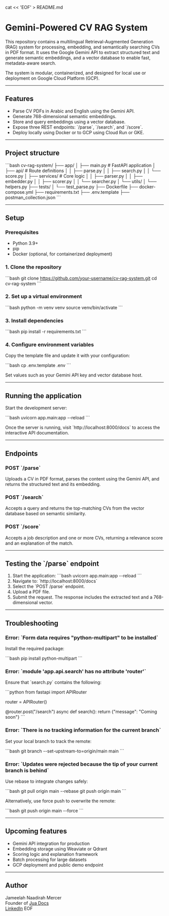 cat << 'EOF' > README.md
# Gemini-Powered CV RAG System

This repository contains a multilingual Retrieval-Augmented Generation (RAG) system for processing, embedding, and semantically searching CVs in PDF format. It uses the Google Gemini API to extract structured text and generate semantic embeddings, and a vector database to enable fast, metadata-aware search.

The system is modular, containerized, and designed for local use or deployment on Google Cloud Platform (GCP).

---

## Features

- Parse CV PDFs in Arabic and English using the Gemini API.
- Generate 768-dimensional semantic embeddings.
- Store and query embeddings using a vector database.
- Expose three REST endpoints: \`/parse\`, \`/search\`, and \`/score\`.
- Deploy locally using Docker or to GCP using Cloud Run or GKE.

---

## Project structure

\`\`\`bash
cv-rag-system/
├── app/
│   ├── main.py                # FastAPI application
│   ├── api/                   # Route definitions
│   │   ├── parse.py
│   │   ├── search.py
│   │   └── score.py
│   ├── services/              # Core logic
│   │   ├── parser.py
│   │   ├── embedder.py
│   │   ├── scorer.py
│   │   └── searcher.py
│   └── utils/
│       └── helpers.py
├── tests/
│   └── test_parse.py
├── Dockerfile
├── docker-compose.yml
├── requirements.txt
├── .env.template
├── postman_collection.json
\`\`\`

---

## Setup

### Prerequisites

- Python 3.9+
- pip
- Docker (optional, for containerized deployment)

### 1. Clone the repository

\`\`\`bash
git clone https://github.com/your-username/cv-rag-system.git
cd cv-rag-system
\`\`\`

### 2. Set up a virtual environment

\`\`\`bash
python -m venv venv
source venv/bin/activate
\`\`\`

### 3. Install dependencies

\`\`\`bash
pip install -r requirements.txt
\`\`\`

### 4. Configure environment variables

Copy the template file and update it with your configuration:

\`\`\`bash
cp .env.template .env
\`\`\`

Set values such as your Gemini API key and vector database host.

---

## Running the application

Start the development server:

\`\`\`bash
uvicorn app.main:app --reload
\`\`\`

Once the server is running, visit \`http://localhost:8000/docs\` to access the interactive API documentation.

---

## Endpoints

### POST \`/parse\`

Uploads a CV in PDF format, parses the content using the Gemini API, and returns the structured text and its embedding.

### POST \`/search\`

Accepts a query and returns the top-matching CVs from the vector database based on semantic similarity.

### POST \`/score\`

Accepts a job description and one or more CVs, returning a relevance score and an explanation of the match.

---

## Testing the \`/parse\` endpoint

1. Start the application:
   \`\`\`bash
   uvicorn app.main:app --reload
   \`\`\`
2. Navigate to:
   \`http://localhost:8000/docs\`
3. Select the \`POST /parse\` endpoint.
4. Upload a PDF file.
5. Submit the request. The response includes the extracted text and a 768-dimensional vector.

---

## Troubleshooting

### Error: \`Form data requires "python-multipart" to be installed\`

Install the required package:

\`\`\`bash
pip install python-multipart
\`\`\`

### Error: \`module 'app.api.search' has no attribute 'router'\`

Ensure that \`search.py\` contains the following:

\`\`\`python
from fastapi import APIRouter

router = APIRouter()

@router.post("/search")
async def search():
    return {"message": "Coming soon"}
\`\`\`

### Error: \`There is no tracking information for the current branch\`

Set your local branch to track the remote:

\`\`\`bash
git branch --set-upstream-to=origin/main main
\`\`\`

### Error: \`Updates were rejected because the tip of your current branch is behind\`

Use rebase to integrate changes safely:

\`\`\`bash
git pull origin main --rebase
git push origin main
\`\`\`

Alternatively, use force push to overwrite the remote:

\`\`\`bash
git push origin main --force
\`\`\`

---

## Upcoming features

- Gemini API integration for production
- Embedding storage using Weaviate or Qdrant
- Scoring logic and explanation framework
- Batch processing for large datasets
- GCP deployment and public demo endpoint

---

## Author

Jameelah Naadirah Mercer  
Founder of [Jua Docs](https://www.juadocs.com)  
[LinkedIn](https://www.linkedin.com/in/jameelahmercer)
EOF

